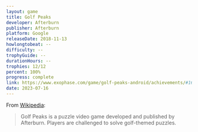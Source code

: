 ```yaml
---
layout: game
title: Golf Peaks
developer: Afterburn
publisher: Afterburn
platform: Google
releaseDate: 2018-11-13
howlongtobeat: --
difficulty: --
trophyGuide: --
durationHours: --
trophies: 12/12
percent: 100%
progress: complete
link: https://www.exophase.com/game/golf-peaks-android/achievements/#1644034
date: 2023-07-16
---
```


From [Wikipedia](https://en.wikipedia.org/wiki/Golf_Peaks):

> Golf Peaks is a puzzle video game developed and published by Afterburn. Players are challenged to solve golf-themed puzzles.
